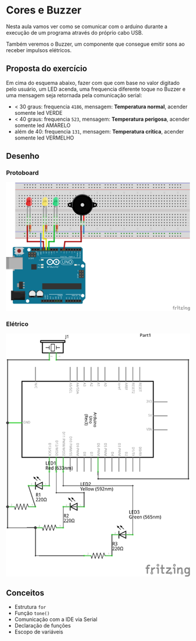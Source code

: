 # Cores e Buzzer

Nesta aula vamos ver como se comunicar com o arduino durante a execução de um programa através do próprio cabo USB.

Também veremos o Buzzer, um componente que consegue emitir sons ao receber impulsos elétricos.

## Proposta do exercício

Em cima do esquema abaixo, fazer com que com base no valor digitado pelo usuário,
um LED acenda, uma frequencia diferente toque no Buzzer e uma mensagem seja retornada pela comunicação serial:

- < 30 graus: frequencia `4186`, mensagem: **Temperatura normal**, acender somente led VERDE
- < 40 graus: frequencia `523`, mensagem: **Temperatura perigosa**, acender somente led AMARELO
- além de 40: frequencia `131`, mensagem: **Temperatura crítica**, acender somente led VERMELHO

## Desenho

### Protoboard

![protoboard](./src/temperaturas/sketch_bb.png)

### Elétrico

![eletrico](./src/temperaturas/sketch_schem.png)

## Conceitos
- Estrutura `for`
- Função `tone()`
- Comunicação com a IDE via Serial
- Declaração de funções
- Escopo de variáveis
